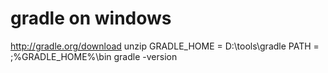 # gradle on windows
http://gradle.org/download
unzip
GRADLE_HOME = D:\tools\gradle
PATH = ;%GRADLE_HOME%\bin
gradle -version





